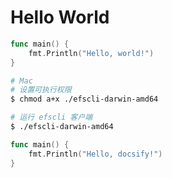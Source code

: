 # Hello World

```go
func main() {
    fmt.Println("Hello, world!")
}
```

```bash
# Mac
# 设置可执行权限
$ chmod a+x ./efscli-darwin-amd64

# 运行 efscli 客户端
$ ./efscli-darwin-amd64
```

```go
func main() {
    fmt.Println("Hello, docsify!")
}
```